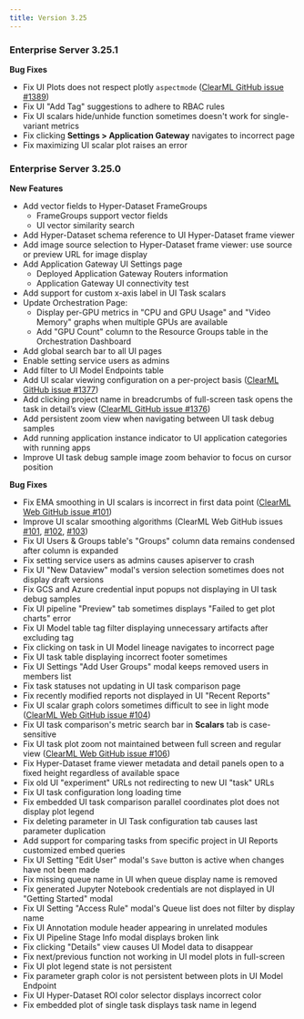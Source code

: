 ```yaml
---
title: Version 3.25
---
```


### Enterprise Server 3.25.1

**Bug Fixes**

* Fix UI Plots does not respect plotly `aspectmode` ([ClearML GitHub issue #1389](https://github.com/clearml/clearml/issues/1389))
* Fix UI "Add Tag" suggestions to adhere to RBAC rules
* Fix UI scalars hide/unhide function sometimes doesn't work for single-variant metrics
* Fix clicking **Settings > Application Gateway** navigates to incorrect page
* Fix maximizing UI scalar plot raises an error


### Enterprise Server 3.25.0

**New Features**
* Add vector fields to Hyper-Dataset FrameGroups
  * FrameGroups support vector fields
  * UI vector similarity search
* Add Hyper-Dataset schema reference to UI Hyper-Dataset frame viewer
* Add image source selection to Hyper-Dataset frame viewer: use source or preview URL for image display
* Add Application Gateway UI Settings page
  * Deployed Application Gateway Routers information
  * Application Gateway UI connectivity test
* Add support for custom x-axis label in UI Task scalars
* Update Orchestration Page:
  * Display per-GPU metrics in "CPU and GPU Usage" and "Video Memory" graphs when multiple GPUs are available
  * Add "GPU Count" column to the Resource Groups table in the Orchestration Dashboard
* Add global search bar to all UI pages
* Enable setting service users as admins
* Add filter to UI Model Endpoints table 
* Add UI scalar viewing configuration on a per-project basis ([ClearML GitHub issue #1377](https://github.com/clearml/clearml/issues/1377))
* Add clicking project name in breadcrumbs of full-screen task opens the task in detail’s view ([ClearML GitHub issue #1376](https://github.com/clearml/clearml/issues/1376))
* Add persistent zoom view when navigating between UI task debug samples
* Add running application instance indicator to UI application categories with running apps
* Improve UI task debug sample image zoom behavior to focus on cursor position

**Bug Fixes**

* Fix EMA smoothing in UI scalars is incorrect in first data point ([ClearML Web GitHub issue #101](https://github.com/clearml/clearml-web/issues/101))
* Improve UI scalar smoothing algorithms (ClearML Web GitHub issues [#101](https://github.com/clearml/clearml-web/issues/101), [#102](https://github.com/clearml/clearml-web/issues/102), [#103](https://github.com/clearml/clearml-web/issues/103))
* Fix UI Users & Groups table's "Groups" column data remains condensed after column is expanded
* Fix setting service users as admins causes apiserver to crash
* Fix UI "New Dataview" modal's version selection sometimes does not display draft versions
* Fix GCS and Azure credential input popups not displaying in UI task debug samples
* Fix UI pipeline "Preview" tab sometimes displays "Failed to get plot charts" error
* Fix UI Model table tag filter displaying unnecessary artifacts after excluding tag
* Fix clicking on task in UI Model lineage navigates to incorrect page
* Fix UI task table displaying incorrect footer sometimes
* Fix UI Settings "Add User Groups" modal keeps removed users in members list
* Fix task statuses not updating in UI task comparison page
* Fix recently modified reports not displayed in UI "Recent Reports"
* Fix UI scalar graph colors sometimes difficult to see in light mode ([ClearML Web GitHub issue #104](https://github.com/clearml/clearml-web/issues/104))
* Fix UI task comparison's metric search bar in **Scalars** tab is case-sensitive
* Fix UI task plot zoom not maintained between full screen and regular view ([ClearML Web GitHub issue #106](https://github.com/clearml/clearml-web/issues/106))
* Fix Hyper-Dataset frame viewer metadata and detail panels open to a fixed height regardless of available space 
* Fix old UI "experiment" URLs not redirecting to new UI "task" URLs
* Fix UI task configuration long loading time
* Fix embedded UI task comparison parallel coordinates plot does not display plot legend
* Fix deleting parameter in UI Task configuration tab causes last parameter duplication
* Add support for comparing tasks from specific project in UI Reports customized embed queries 
* Fix UI Setting "Edit User" modal's `Save` button is active when changes have not been made
* Fix missing queue name in UI when queue display name is removed
* Fix generated Jupyter Notebook credentials are not displayed in UI "Getting Started" modal
* Fix UI Setting "Access Rule" modal's Queue list does not filter by display name
* Fix UI Annotation module header appearing in unrelated modules 
* Fix UI Pipeline Stage Info modal displays broken link
* Fix clicking "Details" view causes UI Model data to disappear
* Fix next/previous function not working in UI model plots in full-screen
* Fix UI plot legend state is not persistent
* Fix parameter graph color is not persistent between plots in UI Model Endpoint 
* Fix UI Hyper-Dataset ROI color selector displays incorrect color
* Fix embedded plot of single task displays task name in legend
